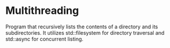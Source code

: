 # Multithreading
Program that recursively lists the contents of a directory and its subdirectories. It utilizes std::filesystem for directory traversal and std::async for concurrent listing.

